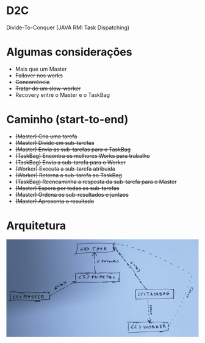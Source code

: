 # D2C
Divide-To-Conquer (JAVA RMI Task Dispatching)

# Algumas considerações
* Mais que um Master
* ~~Failover nos works~~
* ~~Concorrência~~
* ~~Tratar de um slow-worker~~
* Recovery entre o Master e o TaskBag

# Caminho (start-to-end)
* ~~(Master) Cria uma tarefa~~
* ~~(Master) Divide em sub-tarefas~~
* ~~(Master) Envia as sub-tarefas para o TaskBag~~
* ~~(TaskBag) Encontra os melhores Works para trabalho~~
* ~~(TaskBag) Envia a sub-tarefa para o Worker~~
* ~~(Worker) Executa a sub-tarefa atribuida~~
* ~~(Worker) Retorna a sub-tarefa ao TaskBag~~
* ~~(TaskBag) Reencaminha a resposta da sub-tarefa para o Master~~
* ~~(Master) Espera por todas as sub-tarefas~~
* ~~(Master) Ordena os sub-resultados e juntaos~~
* ~~(Master) Apresenta o resultado~~

# Arquitetura
![Arquitetura](./architecture.jpg)

